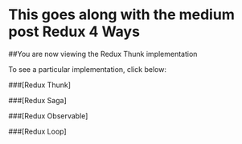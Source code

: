 # This goes along with the medium post Redux 4 Ways

##You are now viewing the Redux Thunk implementation   

To see a particular implementation, click below:

###[Redux Thunk]   

###[Redux Saga]   

###[Redux Observable]   

###[Redux Loop]